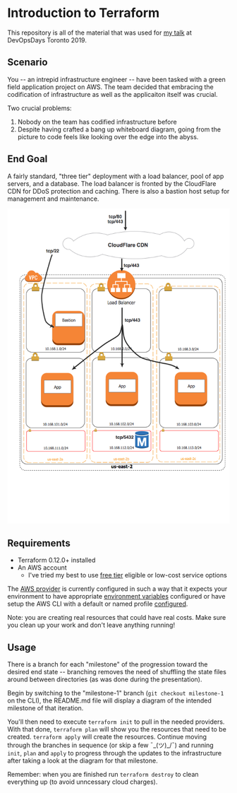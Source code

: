 # Introduction to Terraform

This repository is all of the material that was used for [my talk](https://embed.pheedloop.com/dodto19/site/sessions/?id=KzXXQA) at DevOpsDays Toronto 2019.

## Scenario

You -- an intrepid infrastructure engineer -- have been tasked with a green field application project on AWS. The team decided that embracing the codification of infrastructure as well as the applicaiton itself was crucial.

Two crucial problems:
1. Nobody on the team has codified infrastructure before
1. Despite having crafted a bang up whiteboard diagram, going from the picture to code feels like looking over the edge into the abyss.

## End Goal

A fairly standard, "three tier" deployment with a load balancer, pool of app servers, and a database. The load balancer is fronted by the CloudFlare CDN for DDoS protection and caching. There is also a bastion host setup for management and maintenance.

![Desired End State](images/milestone-4.png)

## Requirements

* Terraform 0.12.0+ installed
* An AWS account
  * I've tried my best to use [free tier](https://aws.amazon.com/free/) eligible or low-cost service options

The [AWS provider](https://www.terraform.io/docs/providers/aws/index.html) is currently configured in such a way that it expects your environment to have appropriate [environment variables](https://www.terraform.io/docs/providers/aws/index.html#environment-variables) configured or have setup the AWS CLI with a default or named profile [configured](https://docs.aws.amazon.com/cli/latest/userguide/cli-chap-configure.html).

Note: you are creating real resources that could have real costs. Make sure you clean up your work and don't leave anything running!

## Usage

There is a branch for each "milestone" of the progression toward the desired end state -- branching removes the need of shuffling the state files around between directories (as was done during the presentation).

Begin by switching to the "milestone-1" branch (`git checkout milestone-1` on the CLI), the README.md file will display a diagram of the intended milestone of that iteration.

You'll then need to execute `terraform init` to pull in the needed providers. With that done, `terraform plan` will show you the resources that need to be created. `terraform apply` will create the resources. Continue moving through the branches in sequence (or skip a few ¯\_(ツ)_/¯) and running `init`, `plan` and `apply` to progress through the updates to the infrastructure after taking a look at the diagram for that milestone.

Remember: when you are finished run `terraform destroy` to clean everything up (to avoid unncessary cloud charges).
